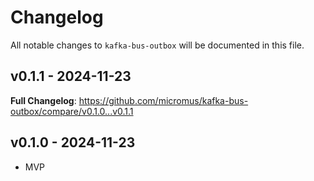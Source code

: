 # Changelog

All notable changes to `kafka-bus-outbox` will be documented in this file.

## v0.1.1 - 2024-11-23

**Full Changelog**: https://github.com/micromus/kafka-bus-outbox/compare/v0.1.0...v0.1.1

## v0.1.0 - 2024-11-23

- MVP

